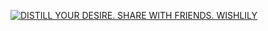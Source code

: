 [![DISTILL YOUR DESIRE. SHARE WITH FRIENDS. WISHLILY](https://wishlily.app/_app/assets/embed-029a0d6f.png)](https://wishlily.app/login)

